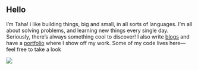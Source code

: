 ## Hello 
I’m Taha! i like building things, big and small, in all sorts of languages. I’m all about solving problems, and learning new things every single day. Seriously, there’s always something cool to discover! I also write [blogs](https://medium.com/@hamdi.taha) and have a [portfolio](https://tahtah.tech/) where I show off my work. Some of my code lives here—feel free to take a look

[![](https://visitcount.itsvg.in/api?id=tahahamdii&icon=0&color=0)](https://visitcount.itsvg.in)
